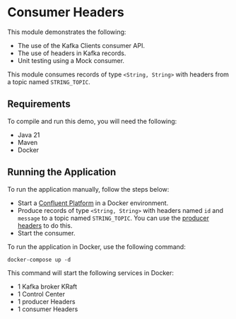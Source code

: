 # Consumer Headers

This module demonstrates the following:

- The use of the Kafka Clients consumer API.
- The use of headers in Kafka records.
- Unit testing using a Mock consumer.

This module consumes records of type `<String, String>` with headers from a topic named `STRING_TOPIC`.

## Requirements

To compile and run this demo, you will need the following:

- Java 21
- Maven
- Docker

## Running the Application

To run the application manually, follow the steps below:

- Start a [Confluent Platform](https://docs.confluent.io/platform/current/quickstart/ce-docker-quickstart.html#step-1-download-and-start-cp) in a Docker environment.
- Produce records of type `<String, String>` with headers named `id` and `message` to a topic named `STRING_TOPIC`. You can use the [producer headers](../../kafka-producer-quickstarts/kafka-producer-headers) to do this.
- Start the consumer.

To run the application in Docker, use the following command:

```console
docker-compose up -d
```

This command will start the following services in Docker:

- 1 Kafka broker KRaft
- 1 Control Center
- 1 producer Headers
- 1 consumer Headers
